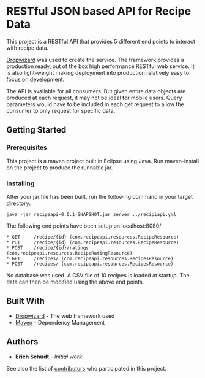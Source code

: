 # RESTful JSON based API for Recipe Data

This project is a RESTful API that provides 5 different end points to interact with recipe data.

[Dropwizard](http://www.dropwizard.io/1.0.6/docs/index.html)  was used to create the service. The framework provides a production ready, out of the box high performance RESTful web service. It is also light-weight making deployment into production relatively easy to focus on development.

The API is available for all consumers. But given entire data objects are produced at each request, it may not be ideal for mobile users. Query parameters would have to be included in each get request to allow the consumer to only request for specific data.


## Getting Started

### Prerequisites

This project is a maven project built in Eclipse using Java. Run maven-install on the project to produce the runnable jar.


### Installing

After your jar file has been built, run the following command in your target directory:

```
java -jar recipeapi-0.0.1-SNAPSHOT.jar server ../recipiapi.yml
```

The following end points have been setup on localhost:8080/

```
* GET     /recipe/{id} (com.recipeapi.resources.RecipeResource)
* PUT     /recipe/{id} (com.recipeapi.resources.RecipeResource)
* POST    /recipe/{id}/ratings (com.recipeapi.resources.RecipeRatingResource)
* GET     /recipes/ (com.recipeapi.resources.RecipesResource)
* POST    /recipes/ (com.recipeapi.resources.RecipesResource)
```

No database was used. A CSV file of 10 recipes is loaded at startup. The data can then be modified using the above end points. 

## Built With

* [Dropwizard](http://www.dropwizard.io/1.0.2/docs/) - The web framework used
* [Maven](https://maven.apache.org/) - Dependency Management


## Authors

* **Erich Schudt** - *Initial work*

See also the list of [contributors](https://github.com/your/project/contributors) who participated in this project.
